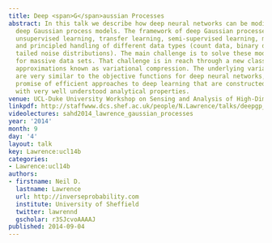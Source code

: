 ```yaml
---
title: Deep <span>G</span>aussian Processes
abstract: In this talk we describe how deep neural networks can be modified to produce
  deep Gaussian process models. The framework of deep Gaussian processes allow for
  unsupervised learning, transfer learning, semi-supervised learning, multi-task learning
  and principled handling of different data types (count data, binary data, heavy
  tailed noise distributions). The main challenge is to solve these models efficiently
  for massive data sets. That challenge is in reach through a new class of variational
  approximations known as variational compression. The underlying variational bounds
  are very similar to the objective functions for deep neural networks, giving the
  promise of efficient approaches to deep learning that are constructed from components
  with very well understood analytical properties.
venue: UCL-Duke University Workshop on Sensing and Analysis of High-Dimensional Data
linkpdf: http://staffwww.dcs.shef.ac.uk/people/N.Lawrence/talks/deepgp_ucl14.pdf
videolectures: sahd2014_lawrence_gaussian_processes
year: '2014'
month: 9
day: '4'
layout: talk
key: Lawrence:ucl14b
categories:
- Lawrence:ucl14b
authors:
- firstname: Neil D.
  lastname: Lawrence
  url: http://inverseprobability.com
  institute: University of Sheffield
  twitter: lawrennd
  gscholar: r3SJcvoAAAAJ
published: 2014-09-04
---
```

